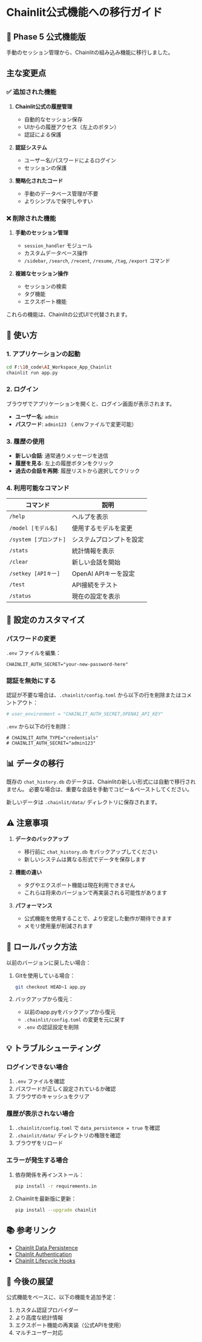 # Chainlit公式機能への移行ガイド

## 🚀 Phase 5 公式機能版

手動のセッション管理から、Chainlitの組み込み機能に移行しました。

## 主な変更点

### ✅ 追加された機能

1. **Chainlit公式の履歴管理**
   - 自動的なセッション保存
   - UIからの履歴アクセス（左上のボタン）
   - 認証による保護

2. **認証システム**
   - ユーザー名/パスワードによるログイン
   - セッションの保護

3. **簡略化されたコード**
   - 手動のデータベース管理が不要
   - よりシンプルで保守しやすい

### ❌ 削除された機能

1. **手動のセッション管理**
   - `session_handler` モジュール
   - カスタムデータベース操作
   - `/sidebar`, `/search`, `/recent`, `/resume`, `/tag`, `/export` コマンド

2. **複雑なセッション操作**
   - セッションの検索
   - タグ機能
   - エクスポート機能

これらの機能は、Chainlitの公式UIで代替されます。

## 📝 使い方

### 1. アプリケーションの起動

```bash
cd F:\10_code\AI_Workspace_App_Chainlit
chainlit run app.py
```

### 2. ログイン

ブラウザでアプリケーションを開くと、ログイン画面が表示されます。

- **ユーザー名**: `admin`
- **パスワード**: `admin123` （.envファイルで変更可能）

### 3. 履歴の使用

- **新しい会話**: 通常通りメッセージを送信
- **履歴を見る**: 左上の履歴ボタンをクリック
- **過去の会話を再開**: 履歴リストから選択してクリック

### 4. 利用可能なコマンド

| コマンド | 説明 |
|---------|------|
| `/help` | ヘルプを表示 |
| `/model [モデル名]` | 使用するモデルを変更 |
| `/system [プロンプト]` | システムプロンプトを設定 |
| `/stats` | 統計情報を表示 |
| `/clear` | 新しい会話を開始 |
| `/setkey [APIキー]` | OpenAI APIキーを設定 |
| `/test` | API接続をテスト |
| `/status` | 現在の設定を表示 |

## 🔧 設定のカスタマイズ

### パスワードの変更

`.env` ファイルを編集：

```env
CHAINLIT_AUTH_SECRET="your-new-password-here"
```

### 認証を無効にする

認証が不要な場合は、`.chainlit/config.toml` から以下の行を削除またはコメントアウト：

```toml
# user_environment = "CHAINLIT_AUTH_SECRET,OPENAI_API_KEY"
```

`.env` から以下の行を削除：

```env
# CHAINLIT_AUTH_TYPE="credentials"
# CHAINLIT_AUTH_SECRET="admin123"
```

## 📊 データの移行

既存の `chat_history.db` のデータは、Chainlitの新しい形式には自動で移行されません。
必要な場合は、重要な会話を手動でコピー＆ペーストしてください。

新しいデータは `.chainlit/data/` ディレクトリに保存されます。

## ⚠️ 注意事項

1. **データのバックアップ**
   - 移行前に `chat_history.db` をバックアップしてください
   - 新しいシステムは異なる形式でデータを保存します

2. **機能の違い**
   - タグやエクスポート機能は現在利用できません
   - これらは将来のバージョンで再実装される可能性があります

3. **パフォーマンス**
   - 公式機能を使用することで、より安定した動作が期待できます
   - メモリ使用量が削減されます

## 🔄 ロールバック方法

以前のバージョンに戻したい場合：

1. Gitを使用している場合：
   ```bash
   git checkout HEAD~1 app.py
   ```

2. バックアップから復元：
   - 以前のapp.pyをバックアップから復元
   - `.chainlit/config.toml` の変更を元に戻す
   - `.env` の認証設定を削除

## 💡 トラブルシューティング

### ログインできない場合

1. `.env` ファイルを確認
2. パスワードが正しく設定されているか確認
3. ブラウザのキャッシュをクリア

### 履歴が表示されない場合

1. `.chainlit/config.toml` で `data_persistence = true` を確認
2. `.chainlit/data/` ディレクトリの権限を確認
3. ブラウザをリロード

### エラーが発生する場合

1. 依存関係を再インストール：
   ```bash
   pip install -r requirements.in
   ```

2. Chainlitを最新版に更新：
   ```bash
   pip install --upgrade chainlit
   ```

## 📚 参考リンク

- [Chainlit Data Persistence](https://docs.chainlit.io/data-persistence/history)
- [Chainlit Authentication](https://docs.chainlit.io/authentication/overview)
- [Chainlit Lifecycle Hooks](https://docs.chainlit.io/api-reference/lifecycle-hooks/on-chat-resume)

## 🎯 今後の展望

公式機能をベースに、以下の機能を追加予定：

1. カスタム認証プロバイダー
2. より高度な統計情報
3. エクスポート機能の再実装（公式APIを使用）
4. マルチユーザー対応
